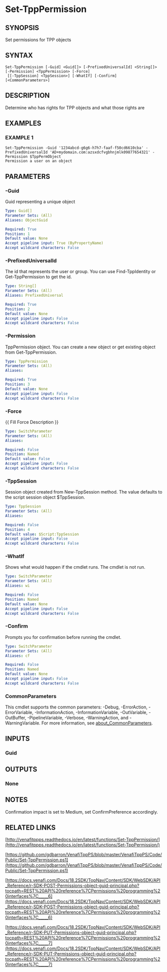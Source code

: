 # Set-TppPermission

## SYNOPSIS
Set permissions for TPP objects

## SYNTAX

```
Set-TppPermission [-Guid] <Guid[]> [-PrefixedUniversalId] <String[]> [-Permission] <TppPermission> [-Force]
 [[-TppSession] <TppSession>] [-WhatIf] [-Confirm] [<CommonParameters>]
```

## DESCRIPTION
Determine who has rights for TPP objects and what those rights are

## EXAMPLES

### EXAMPLE 1
```
Set-TppPermission -Guid '1234abcd-g6g6-h7h7-faaf-f50cd6610cba' -PrefixedUniversalId 'AD+mydomain.com:azsxdcfvgbhnjmlk09877654321' -Permission $TppPermObject
Permission a user on an object
```

## PARAMETERS

### -Guid
Guid representing a unique object

```yaml
Type: Guid[]
Parameter Sets: (All)
Aliases: ObjectGuid

Required: True
Position: 1
Default value: None
Accept pipeline input: True (ByPropertyName)
Accept wildcard characters: False
```

### -PrefixedUniversalId
The id that represents the user or group. 
You can use Find-TppIdentity or Get-TppPermission to get the id.

```yaml
Type: String[]
Parameter Sets: (All)
Aliases: PrefixedUniversal

Required: True
Position: 2
Default value: None
Accept pipeline input: False
Accept wildcard characters: False
```

### -Permission
TppPermission object. 
You can create a new object or get existing object from Get-TppPermission.

```yaml
Type: TppPermission
Parameter Sets: (All)
Aliases:

Required: True
Position: 3
Default value: None
Accept pipeline input: False
Accept wildcard characters: False
```

### -Force
{{ Fill Force Description }}

```yaml
Type: SwitchParameter
Parameter Sets: (All)
Aliases:

Required: False
Position: Named
Default value: False
Accept pipeline input: False
Accept wildcard characters: False
```

### -TppSession
Session object created from New-TppSession method. 
The value defaults to the script session object $TppSession.

```yaml
Type: TppSession
Parameter Sets: (All)
Aliases:

Required: False
Position: 4
Default value: $Script:TppSession
Accept pipeline input: False
Accept wildcard characters: False
```

### -WhatIf
Shows what would happen if the cmdlet runs.
The cmdlet is not run.

```yaml
Type: SwitchParameter
Parameter Sets: (All)
Aliases: wi

Required: False
Position: Named
Default value: None
Accept pipeline input: False
Accept wildcard characters: False
```

### -Confirm
Prompts you for confirmation before running the cmdlet.

```yaml
Type: SwitchParameter
Parameter Sets: (All)
Aliases: cf

Required: False
Position: Named
Default value: None
Accept pipeline input: False
Accept wildcard characters: False
```

### CommonParameters
This cmdlet supports the common parameters: -Debug, -ErrorAction, -ErrorVariable, -InformationAction, -InformationVariable, -OutVariable, -OutBuffer, -PipelineVariable, -Verbose, -WarningAction, and -WarningVariable. For more information, see [about_CommonParameters](http://go.microsoft.com/fwlink/?LinkID=113216).

## INPUTS

### Guid
## OUTPUTS

### None
## NOTES
Confirmation impact is set to Medium, set ConfirmPreference accordingly.

## RELATED LINKS

[http://venafitppps.readthedocs.io/en/latest/functions/Set-TppPermission/](http://venafitppps.readthedocs.io/en/latest/functions/Set-TppPermission/)

[https://github.com/gdbarron/VenafiTppPS/blob/master/VenafiTppPS/Code/Public/Set-TppPermission.ps1](https://github.com/gdbarron/VenafiTppPS/blob/master/VenafiTppPS/Code/Public/Set-TppPermission.ps1)

[https://docs.venafi.com/Docs/18.2SDK/TopNav/Content/SDK/WebSDK/API_Reference/r-SDK-POST-Permissions-object-guid-principal.php?tocpath=REST%20API%20reference%7CPermissions%20programming%20interfaces%7C_____6](https://docs.venafi.com/Docs/18.2SDK/TopNav/Content/SDK/WebSDK/API_Reference/r-SDK-POST-Permissions-object-guid-principal.php?tocpath=REST%20API%20reference%7CPermissions%20programming%20interfaces%7C_____6)

[https://docs.venafi.com/Docs/18.2SDK/TopNav/Content/SDK/WebSDK/API_Reference/r-SDK-PUT-Permissions-object-guid-principal.php?tocpath=REST%20API%20reference%7CPermissions%20programming%20interfaces%7C_____7](https://docs.venafi.com/Docs/18.2SDK/TopNav/Content/SDK/WebSDK/API_Reference/r-SDK-PUT-Permissions-object-guid-principal.php?tocpath=REST%20API%20reference%7CPermissions%20programming%20interfaces%7C_____7)

